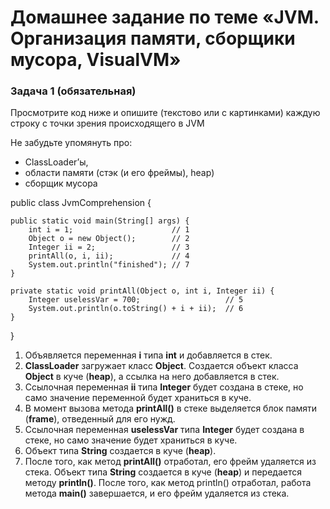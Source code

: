 # Домашнее задание по теме «JVM. Организация памяти, сборщики мусора, VisualVM»
### Задача 1 (обязательная)

Просмотрите код ниже и опишите (текстово или с картинками) каждую строку с точки зрения происходящего в JVM

Не забудьте упомянуть про:

* ClassLoader’ы,
* области памяти (стэк (и его фреймы), heap)
* сборщик мусора


public class JvmComprehension {

    public static void main(String[] args) {
        int i = 1;                      // 1
        Object o = new Object();        // 2
        Integer ii = 2;                 // 3
        printAll(o, i, ii);             // 4
        System.out.println("finished"); // 7
    }

    private static void printAll(Object o, int i, Integer ii) {
        Integer uselessVar = 700;                   // 5
        System.out.println(o.toString() + i + ii);  // 6
    }
}

1. Объявляется переменная **i** типа **int** и добавляется в стек.
2. **ClassLoader** загружает класс **Object**. Создается объект класса **Object** в куче (**heap**), а ссылка на него добавляется в стек.
3. Ссылочная переменная **ii** типа **Integer** будет создана в стеке, но само значение переменной будет храниться в куче.
4. В момент вызова метода **printAll()** в стеке выделяется блок памяти (**frame**), отведенный для его нужд.
5. Ссылочная переменная **uselessVar** типа **Integer** будет создана в стеке, но само значение будет храниться в куче.
6. Объект типа **String** создается в куче (**heap**).
7. После того, как метод **printAll()** отработал, его фрейм удаляется из стека. Объект типа **String** создается в куче (**heap**) и передается методу **println()**. После того, как метод println() отработал, работа метода **main()** завершается, и его фрейм удаляется из стека.
